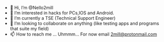 - 👋 Hi, I’m @Nello2mill
- 👀 I’m interested in hacks for PCs,IOS and Android.
- 🌱 I’m currently a TSE (Technical Support Engineer) 
- 💞️ I’m looking to collaborate on anything (like testing apps and programs that suite my field)
- 📫 How to reach me ... Uhmmm... For now email 2mill@protonmail.com

<!---
Nello2mill/Nello2mill is a ✨ special ✨ repository because its `README.md` (this file) appears on your GitHub profile.
You can click the Preview link to take a look at your changes.
--->
